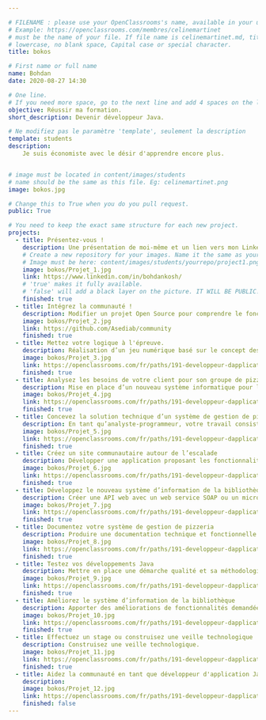 ```yaml
---

# FILENAME : please use your OpenClassrooms's name, available in your url.
# Example: https://openclassrooms.com/membres/celinemartinet
# must be the name of your file. If file name is celinemartinet.md, title is celinemartinet.
# lowercase, no blank space, Capital case or special character.
title: bokos

# First name or full name
name: Bohdan
date: 2020-08-27 14:30

# One line.
# If you need more space, go to the next line and add 4 spaces on the left, as in 'description'.
objective: Réussir ma formation.
short_description: Devenir développeur Java.

# Ne modifiez pas le paramètre 'template', seulement la description
template: students
description:
    Je suis économiste avec le désir d'apprendre encore plus.


# image must be located in content/images/students
# name should be the same as this file. Eg: celinemartinet.png
image: bokos.jpg

# Change this to True when you do you pull request.
public: True

# You need to keep the exact same structure for each new project.
projects:
  - title: Présentez-vous !
    description: Une présentation de moi-même et un lien vers mon LinkedIn.
    # Create a new repository for your images. Name it the same as your nickname and profile picture.
    # Image must be here: content/images/students/yourrepo/project1.png
    image: bokos/Projet_1.jpg
    link: https://www.linkedin.com/in/bohdankosh/
    # 'true' makes it fully available.
    # 'false' will add a black layer on the picture. IT WILL BE PUBLIC!
    finished: true
  - title: Intégrez la communauté !
    description: Modifier un projet Open Source pour comprendre le fonctionnement de Git et Github  
    image: bokos/Projet_2.jpg
    link: https://github.com/Asediab/community
    finished: true
  - title: Mettez votre logique à l'épreuve.
    description: Réalisation d’un jeu numérique basé sur le concept des Escape Games.
    image: bokos/Projet_3.jpg
    link: https://openclassrooms.com/fr/paths/191-developpeur-dapplication-java
    finished: true
  - title: Analysez les besoins de votre client pour son groupe de pizzerias.
    description: Mise en place d’un nouveau système informatique pour l’ensemble des pizzerias du groupe.
    image: bokos/Projet_4.jpg
    link: https://openclassrooms.com/fr/paths/191-developpeur-dapplication-java
    finished: true
  - title: Concevez la solution technique d’un système de gestion de pizzeria
    description: En tant qu’analyste-programmeur, votre travail consiste, à ce stade, à définir le domaine fonctionnel et à concevoir l’architecture technique de la solution répondant aux besoins du client.
    image: bokos/Projet_5.jpg
    link: https://openclassrooms.com/fr/paths/191-developpeur-dapplication-java
    finished: true
  - title: Créez un site communautaire autour de l’escalade
    description: Développer une application proposant les fonctionnalités attendues par le client.
    image: bokos/Projet_6.jpg
    link: https://openclassrooms.com/fr/paths/191-developpeur-dapplication-java
    finished: true
  - title: Développez le nouveau système d’information de la bibliothèque d’une grande ville
    description: Créer une API web avec un web service SOAP ou un microservice REST.
    image: bokos/Projet_7.jpg
    link: https://openclassrooms.com/fr/paths/191-developpeur-dapplication-java
    finished: true
  - title: Documentez votre système de gestion de pizzeria
    description: Produire une documentation technique et fonctionnelle de l’application.
    image: bokos/Projet_8.jpg
    link: https://openclassrooms.com/fr/paths/191-developpeur-dapplication-java
    finished: true
  - title: Testez vos développements Java
    description: Mettre en place une démarche qualité et sa méthodologie.
    image: bokos/Projet_9.jpg
    link: https://openclassrooms.com/fr/paths/191-developpeur-dapplication-java
    finished: true
  - title: Améliorez le système d’information de la bibliothèque
    description: Apporter des améliorations de fonctionnalités demandées par le client.
    image: bokos/Projet_10.jpg
    link: https://openclassrooms.com/fr/paths/191-developpeur-dapplication-java
    finished: true
  - title: Effectuez un stage ou construisez une veille technologique
    description: Construisez une veille technologique.
    image: bokos/Projet_11.jpg
    link: https://openclassrooms.com/fr/paths/191-developpeur-dapplication-java
    finished: true
  - title: Aidez la communauté en tant que développeur d'application Java
    description: 
    image: bokos/Projet_12.jpg
    link: https://openclassrooms.com/fr/paths/191-developpeur-dapplication-java
    finished: false
---
```

